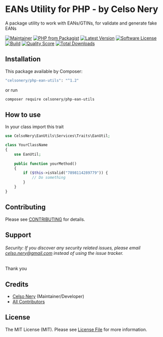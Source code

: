 # EANs Utility for PHP - by Celso Nery
A package utility to work with EANs/GTINs, for validate and generate fake EANs

[![Maintainer](http://img.shields.io/badge/maintainer-@celsonery-blue.svg?style=flat-square)](https://twitter.com/celsonery)
[![PHP from Packagist](https://img.shields.io/packagist/php-v/celsonery/php-ean-utils.svg?style=flat-square)](https://packagist.org/packages/celsonery/php-ean-utils)
[![Latest Version](https://img.shields.io/github/release/celsonery/php-ean-utils.svg?style=flat-square)](https://github.com/celsonery/php-ean-utils/releases)
[![Software License](https://img.shields.io/badge/license-MIT-brightgreen.svg?style=flat-square)](LICENSE)
[![Build](https://img.shields.io/scrutinizer/build/g/celsonery/php-ean-utils.svg?style=flat-square)](https://scrutinizer-ci.com/g/celsonery/php-ean-utils)
[![Quality Score](https://img.shields.io/scrutinizer/g/celsonery/php-ean-utils.svg?style=flat-square)](https://scrutinizer-ci.com/g/celsonery/php-ean-utils)
[![Total Downloads](https://img.shields.io/packagist/dt/celsonery/php-ean-utils.svg?style=flat-square)](https://packagist.org/packages/ccelsonery/php-ean-utils)

## Installation

This package available by Composer:

```bash
"celsonery/php-ean-utils": "^1.2"
```

or run

```bash
composer require celsonery/php-ean-utils
```

## How to use

In your class import this trait
```php
use CelsoNery\EanUtils\Services\Traits\EanUtil;

class YourClassName
{
    use EanUtil;
    
    public function yourMethod()
    {
        if ($this->isValid("7898114289779")) {
            // Do something
        }
    }
}
```


## Contributing

Please see [CONTRIBUTING](CONTRIBUTING.md) for details.

## Support

###### Security: If you discover any security related issues, please email celso.nery@gmail.com instead of using the issue tracker.

Thank you

## Credits

- [Celso Nery](https://github.com/celsonery) (Maintainer/Developer)
- [All Contributors](https://github.com/celsonery/php-ean-utils/contributors)

## License

The MIT License (MIT). Please see [License File](LICENSE) for more information.
